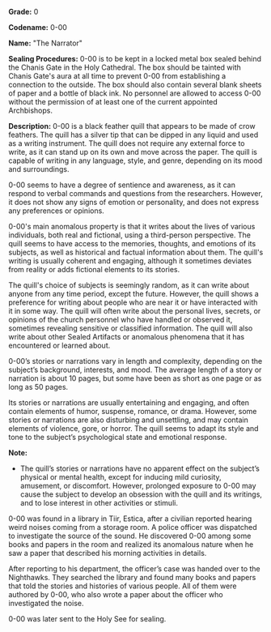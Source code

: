 **Grade:** 0

**Codename:** 0-00

**Name:** "The Narrator"

**Sealing Procedures:** 0-00 is to be kept in a locked metal box sealed behind the Chanis Gate in the Holy Cathedral. The box should be tainted with Chanis Gate's aura at all time to prevent 0-00 from establishing a connection to the outside. The box should also contain several blank sheets of paper and a bottle of black ink. No personnel are allowed to access 0-00 without the permission of at least one of the current appointed Archbishops.

**Description:** 0-00 is a black feather quill that appears to be made of crow feathers. The quill has a silver tip that can be dipped in any liquid and used as a writing instrument. The quill does not require any external force to write, as it can stand up on its own and move across the paper. The quill is capable of writing in any language, style, and genre, depending on its mood and surroundings.

0-00 seems to have a degree of sentience and awareness, as it can respond to verbal commands and questions from the researchers. However, it does not show any signs of emotion or personality, and does not express any preferences or opinions.

0-00's main anomalous property is that it writes about the lives of various individuals, both real and fictional, using a third-person perspective. The quill seems to have access to the memories, thoughts, and emotions of its subjects, as well as historical and factual information about them. The quill's writing is usually coherent and engaging, although it sometimes deviates from reality or adds fictional elements to its stories.

The quill's choice of subjects is seemingly random, as it can write about anyone from any time period, except the future. However, the quill shows a preference for writing about people who are near it or have interacted with it in some way. The quill will often write about the personal lives, secrets, or opinions of the church personnel who have handled or observed it, sometimes revealing sensitive or classified information. The quill will also write about other Sealed Artifacts or anomalous phenomena that it has encountered or learned about.

0-00’s stories or narrations vary in length and complexity, depending on the subject’s background, interests, and mood. The average length of a story or narration is about 10 pages, but some have been as short as one page or as long as 50 pages.

Its stories or narrations are usually entertaining and engaging, and often contain elements of humor, suspense, romance, or drama. However, some stories or narrations are also disturbing and  unsettling, and may contain elements of violence, gore, or horror. The quill seems to adapt its style and tone to the subject’s psychological state and emotional response.

**Note:**
- The quill’s stories or narrations have no apparent effect on the subject’s physical or mental health, except for inducing mild curiosity, amusement, or discomfort. However, prolonged exposure to 0-00 may cause the subject to develop an obsession with the quill and its writings, and to lose interest in other activities or stimuli.

0-00 was found in a library in Tiir, Estica, after a civilian reported hearing weird noises coming from a storage room. A police officer was dispatched to investigate the source of the sound. He discovered 0-00 among some books and papers in the room and realized its anomalous nature when he saw a paper that described his morning activities in details.

After reporting to his department, the officer’s case was handed over to the Nighthawks. They searched the library and found many books and papers that told the stories and histories of various people. All of them were authored by 0-00, who also wrote a paper about the officer who investigated the noise.

0-00 was later sent to the Holy See for sealing.

